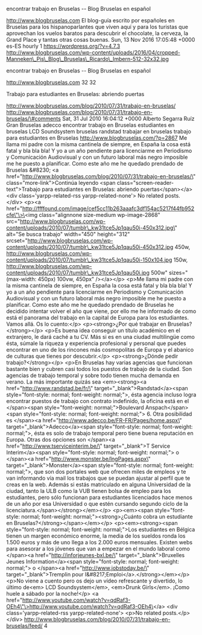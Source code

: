 encontrar trabajo en Bruselas -- Blog Bruselas en español

http://www.blogbruselas.com El blog-guía escrito por españoles en
Bruselas para los hispanoparlantes que viven aquí y para los turistas
que aprovechan los vuelos baratos para descubrir el chocolate, la
cerveza, la Grand Place y tantas otras cosas buenas. Sun, 13 Nov 2016
17:05:48 +0000 es-ES hourly 1 https://wordpress.org/?v=4.7.3
http://www.blogbruselas.com/wp-content/uploads/2016/04/cropped-Manneken\_Pis\_Blog\_Bruselas\_Ricardo\_Imbern-512-32x32.jpg

encontrar trabajo en Bruselas -- Blog Bruselas en español

http://www.blogbruselas.com 32 32

Trabajo para estudiantes en Bruselas: abriendo puertas

http://www.blogbruselas.com/blog/2010/07/31/trabajo-en-bruselas/
http://www.blogbruselas.com/blog/2010/07/31/trabajo-en-bruselas/\#comments
Sat, 31 Jul 2010 16:04:12 +0000 Alberto Segarra Ruíz Gran Bruselas
adecco encontrar trabajo en Bruselas estudiantes en bruselas LCD
Soundsystem bruselas randstad trabajar en bruselas trabajo para
estudiantes en Bruselas http://www.blogbruselas.com/?p=2867 Me llama mi
padre con la misma cantinela de siempre, en España la cosa está fatal y
bla bla bla! Y yo a un año pendiente para licenciarme en Periodismo y
Comunicación Audiovisual y con un futuro laboral más negro imposible me
he puesto a planificar. Como este año me he quedado prendado de Bruselas
&\#8230; \<a
href=\"http://www.blogbruselas.com/blog/2010/07/31/trabajo-en-bruselas/\"
class=\"more-link\"\>Continúa leyendo \<span
class=\"screen-reader-text\"\>Trabajo para estudiantes en Bruselas:
abriendo puertas\</span\>\</a\>\<div class=\'yarpp-related-rss
yarpp-related-none\'\> No related posts. \</div\> \<p\>\<a
href=\"http://ffffound.com/image/cef5cc11b263aaafc3df154ac5217f44fb952cfe\"\>\<img
class=\"alignnone size-medium wp-image-2868\"
src=\"http://www.blogbruselas.com/wp-content/uploads/2010/07/tumblr\_kw31tce5Jp1qau50i-450x312.jpg\"
alt=\"Se busca trabajo\" width=\"450\" height=\"312\"
srcset=\"http://www.blogbruselas.com/wp-content/uploads/2010/07/tumblr\_kw31tce5Jp1qau50i-450x312.jpg
450w,
http://www.blogbruselas.com/wp-content/uploads/2010/07/tumblr\_kw31tce5Jp1qau50i-150x104.jpg
150w,
http://www.blogbruselas.com/wp-content/uploads/2010/07/tumblr\_kw31tce5Jp1qau50i.jpg
500w\" sizes=\"(max-width: 450px) 100vw, 450px\" /\>\</a\>\</p\> \<p\>Me
llama mi padre con la misma cantinela de siempre, en España la cosa está
fatal y bla bla bla! Y yo a un año pendiente para licenciarme en
Periodismo y Comunicación Audiovisual y con un futuro laboral más negro
imposible me he puesto a planificar. Como este año me he quedado
prendado de Bruselas he decidido intentar volver el año que viene, por
ello me he informado de como está el panorama del trabajo en la capital
de Europa para los estudiantes. Vamos allá. Os lo cuento:\</p\>
\<p\>\<strong\>¿Por qué trabajar en Bruselas?\</strong\>\</p\> \<p\>Es
buena idea conseguir un título académico en el extranjero, le dará caché
a tu CV. Más si es en una ciudad multilingüe como ésta, súmale la
riqueza y experiencia profesional y personal que puedes encontrar en uno
de los rincones más cosmopolitas de Europa y el abanico de culturas que
tienes por descubrir.\</p\> \<p\>\<strong\>¿Dónde pedir
trabajo?\</strong\>\</p\> \<p\>En Bruselas hay varias agencias que
funcionan bastante bien y cubren casi todos los puestos de trabajo de la
ciudad. Son agencias de trabajo temporal y sobre todo tienen mucha
demanda en verano. La más importante quizás sea \<em\>\<strong\>\<a
href=\"http://www.randstad.be/fr/\"
target=\"\_blank\"\>Randstad\</a\>\<span style=\"font-style: normal;
font-weight: normal;\"\>, ésta agencia incluso logra encontrar puestos
de trabajo con contrato indefinido, la oficina está en el
\</span\>\<span style=\"font-weight: normal;\"\>Boulevard
Anspach\</span\>\<span style=\"font-style: normal; font-weight:
normal;\"\> 6. Otra posibilidad es \</span\>\<a
href=\"http://www.adecco.be/FR-FR/Pages/home.aspx\"
target=\"\_blank\"\>Adecco\</a\>\<span style=\"font-style: normal;
font-weight: normal;\"\>, ésta es solo de trabajo temporal pero tiene
buena reputación en Europa. Otras dos opciones son \</span\>\<a
href=\"http://www.tserviceinterim.be/\" target=\"\_blank\"\>T Service
Interim\</a\>\<span style=\"font-style: normal; font-weight: normal;\"\>
o \</span\>\<a href=\"http://www.monster.be/lngPages.aspx\"
target=\"\_blank\"\>Monster\</a\>\<span style=\"font-style: normal;
font-weight: normal;\"\>, que son dos portales web que ofrecen miles de
empleos y te van informando vía mail los trabajos que se puedan ajustar
al perfil que te creas en la web. Además si estás matriculado en alguna
Universidad de la ciudad, tanto la ULB como la VUB tienen bolsa de
empleo para los estudiantes, pero sólo funcionan para estudiantes
licenciados hace menos de un año por esa Universidad o que estén
cursando segundo ciclo de la
licenciatura.\</span\>\</strong\>\</em\>\</p\> \<p\>\<em\>\<span
style=\"font-style: normal; font-weight: normal;\"\>\<strong\>¿Cuánto
cobra un estudiante en Bruselas?\</strong\>\</span\>\</em\>\</p\>
\<p\>\<em\>\<strong\>\<span style=\"font-style: normal; font-weight:
normal;\"\>Los estudiantes en Bélgica tienen un margen económico enorme,
la media de los sueldos ronda los 1.500 euros y más de uno llega a los
2.000 euros mensuales. Existen webs para asesorar a los jóvenes que van
a empezar en el mundo laboral como \</span\>\<a
href=\"http://inforjeunes-bxl.be/\" target=\"\_blank\"\>Bruxelles Jeunes
Information\</a\>\<span style=\"font-style: normal; font-weight:
normal;\"\> o \</span\>\<a href=\"http://www.jobstoday.be/\"
target=\"\_blank\"\>Tremplin pour
l&\#8217;Emploi\</a\>.\</strong\>\</em\>\</p\> \<p\>No viene a cuento
pero os dejo un vídeo refrescante y divertido, lo último de\<em\> LCD
Soundsystem\</em\>, \<em\>Drunk Girls\</em\>. ¡Como huele a sábado por
la noche!\</p\> \<a
href=\"http://www.youtube.com/watch?v=qdRaf3-OEh4\"\>http://www.youtube.com/watch?v=qdRaf3-OEh4\</a\>
\<div class=\'yarpp-related-rss yarpp-related-none\'\> \<p\>No related
posts.\</p\> \</div\>
http://www.blogbruselas.com/blog/2010/07/31/trabajo-en-bruselas/feed/ 4
